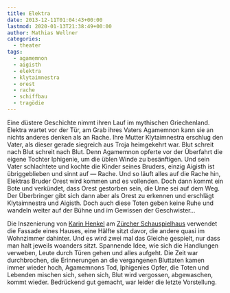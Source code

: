```yaml
---
title: Elektra
date: 2013-12-11T01:04:43+00:00
lastmod: 2020-01-13T21:38:49+00:00
author: Mathias Wellner
categories:
  - theater
tags:
  - agamemnon
  - aigisth
  - elektra
  - klytaimnestra
  - orest
  - rache
  - schiffbau
  - tragödie
---
```

Eine düstere Geschichte nimmt ihren Lauf im mythischen Griechenland. Elektra wartet vor der Tür, am Grab ihres Vaters Agamemnon kann sie an nichts anderes denken als an Rache. Ihre Mutter Klytaimnestra erschlug den Vater, als dieser gerade siegreich aus Troja heimgekehrt war. Blut schreit nach Blut schreit nach Blut. Denn Agamemnon opferte vor der Überfahrt die eigene Tochter Iphigenie, um die üblen Winde zu besänftigen. Und sein Vater schlachtete und kochte die Kinder seines Bruders, einzig Aigisth ist übriggeblieben und sinnt auf &#8212; Rache. Und so läuft alles auf die Rache hin, Elektras Bruder Orest wird kommen und es vollenden. Doch dann kommt ein Bote und verkündet, dass Orest gestorben sein, die Urne sei auf dem Weg. Der Überbringer gibt sich dann aber als Orest zu erkennen und erschlägt Klytaimnestra und Aigisth. Doch auch diese Toten geben keine Ruhe und wandeln weiter auf der Bühne und im Gewissen der Geschwister&#8230;

Die Inszenierung von [Karin Henkel](http://schauspielhaus.ch/ensemble/regie-team/regie/61-karin-henkel) am [Zürcher Schauspielhaus](http://schauspielhaus.ch) verwendet die Fassade eines Hauses, eine Hälfte sitzt davor, die andere quasi im Wohnzimmer dahinter. Und es wird zwei mal das Gleiche gespielt, nur dass man halt jeweils woanders sitzt. Spannende Idee, wie sich die Handlungen verweben, Leute durch Türen gehen und alles aufgeht. Die Zeit war durchbrochen, die Erinnerungen an die vergangenen Bluttaten kamen immer wieder hoch, Agamemnons Tod, Iphigenies Opfer, die Toten und Lebenden mischen sich, sehen sich, Blut wird vergossen, abgewaschen, kommt wieder. Bedrückend gut gemacht, war leider die letzte Vorstellung.